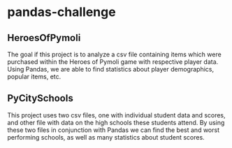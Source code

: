 # pandas-challenge

## HeroesOfPymoli

The goal if this project is to analyze a csv file containing items which were purchased within the Heroes of Pymoli game with respective player data. Using Pandas, we are able to find statistics about player demographics, popular items, etc.

## PyCitySchools

This project uses two csv files, one with individual student data and scores, and other file with data on the high schools these students attend. By using these two files in conjunction with Pandas we can find the best and worst performing schools, as well as many statistics about student scores.
